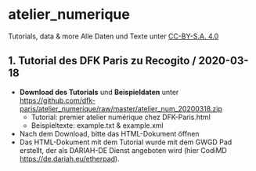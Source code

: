 # atelier_numerique
Tutorials, data & more
Alle Daten und Texte unter [CC-BY-S.A. 4.0](https://creativecommons.org/licenses/by-sa/4.0/)

## 1. Tutorial des DFK Paris zu Recogito / 2020-03-18
- **Download des Tutorials** und **Beispieldaten** unter https://github.com/dfk-paris/atelier_numerique/raw/master/atelier_num_20200318.zip
  - Tutorial: premier atelier numérique chez DFK-Paris.html 
  - Beispieltexte: example.txt & example.xml 
- Nach dem Download, bitte das HTML-Dokument öffnen
- Das HTML-Dokument mit dem Tutorial wurde mit dem GWGD Pad erstellt, der als DARIAH-DE Dienst angeboten wird (hier CodiMD https://de.dariah.eu/etherpad).
